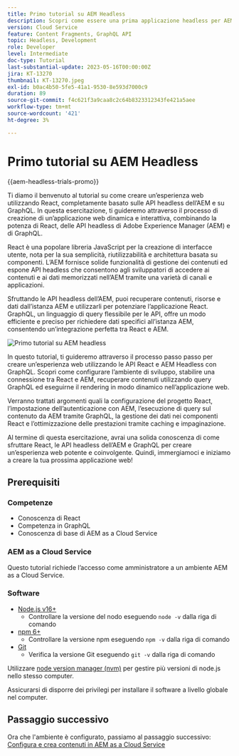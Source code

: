 ```yaml
---
title: Primo tutorial su AEM Headless
description: Scopri come essere una prima applicazione headless per AEM.
version: Cloud Service
feature: Content Fragments, GraphQL API
topic: Headless, Development
role: Developer
level: Intermediate
doc-type: Tutorial
last-substantial-update: 2023-05-16T00:00:00Z
jira: KT-13270
thumbnail: KT-13270.jpeg
exl-id: b0ac4b50-5fe5-41a1-9530-8e593d7000c9
duration: 89
source-git-commit: f4c621f3a9caa8c2c64b8323312343fe421a5aee
workflow-type: tm+mt
source-wordcount: '421'
ht-degree: 3%

---
```


# Primo tutorial su AEM Headless

{{aem-headless-trials-promo}}

Ti diamo il benvenuto al tutorial su come creare un’esperienza web utilizzando React, completamente basato sulle API headless dell’AEM e su GraphQL. In questa esercitazione, ti guideremo attraverso il processo di creazione di un’applicazione web dinamica e interattiva, combinando la potenza di React, delle API headless di Adobe Experience Manager (AEM) e di GraphQL.

React è una popolare libreria JavaScript per la creazione di interfacce utente, nota per la sua semplicità, riutilizzabilità e architettura basata su componenti. L’AEM fornisce solide funzionalità di gestione dei contenuti ed espone API headless che consentono agli sviluppatori di accedere ai contenuti e ai dati memorizzati nell’AEM tramite una varietà di canali e applicazioni.

Sfruttando le API headless dell’AEM, puoi recuperare contenuti, risorse e dati dall’istanza AEM e utilizzarli per potenziare l’applicazione React. GraphQL, un linguaggio di query flessibile per le API, offre un modo efficiente e preciso per richiedere dati specifici all’istanza AEM, consentendo un’integrazione perfetta tra React e AEM.

![Primo tutorial su AEM headless](./assets/overview/overview.png)

In questo tutorial, ti guideremo attraverso il processo passo passo per creare un’esperienza web utilizzando le API React e AEM Headless con GraphQL. Scopri come configurare l’ambiente di sviluppo, stabilire una connessione tra React e AEM, recuperare contenuti utilizzando query GraphQL ed eseguirne il rendering in modo dinamico nell’applicazione web.

Verranno trattati argomenti quali la configurazione del progetto React, l’impostazione dell’autenticazione con AEM, l’esecuzione di query sul contenuto da AEM tramite GraphQL, la gestione dei dati nei componenti React e l’ottimizzazione delle prestazioni tramite caching e impaginazione.

Al termine di questa esercitazione, avrai una solida conoscenza di come sfruttare React, le API headless dell’AEM e GraphQL per creare un’esperienza web potente e coinvolgente. Quindi, immergiamoci e iniziamo a creare la tua prossima applicazione web!

## Prerequisiti

### Competenze

+ Conoscenza di React
+ Competenza in GraphQL
+ Conoscenza di base di AEM as a Cloud Service

### AEM as a Cloud Service

Questo tutorial richiede l’accesso come amministratore a un ambiente AEM as a Cloud Service.

### Software

+ [Node.js v16+](https://nodejs.org/it/)
   + Controllare la versione del nodo eseguendo `node -v` dalla riga di comando
+ [npm 6+](https://www.npmjs.com/)
   + Controllare la versione npm eseguendo `npm -v` dalla riga di comando
+ [Git](https://git-scm.com/)
   + Verifica la versione Git eseguendo `git -v` dalla riga di comando

Utilizzare [node version manager (nvm)](https://github.com/nvm-sh/nvm) per gestire più versioni di node.js nello stesso computer.

Assicurarsi di disporre dei privilegi per installare il software a livello globale nel computer.

## Passaggio successivo

Ora che l&#39;ambiente è configurato, passiamo al passaggio successivo: [Configura e crea contenuti in AEM as a Cloud Service](./1-content-modeling.md)
